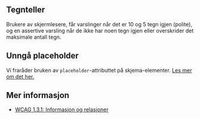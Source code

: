 ## Tegnteller

Brukere av skjermlesere, får varslinger når det er 10 og 5 tegn igjen (polite), og en assertive varsling når de ikke har noen tegn igjen eller overskrider det maksimale antall tegn.

## Unngå placeholder

Vi fraråder bruken av `placeholder`-attributtet på skjema-elementer. [Les mer om det her.](/components/skjemagruppe/accessibility)


## Mer informasjon

- [WCAG 1.3.1: Informasjon og relasjoner](https://uu.difi.no/krav-og-regelverk/wcag-20-standarden/131-informasjon-og-relasjoner-niva)
